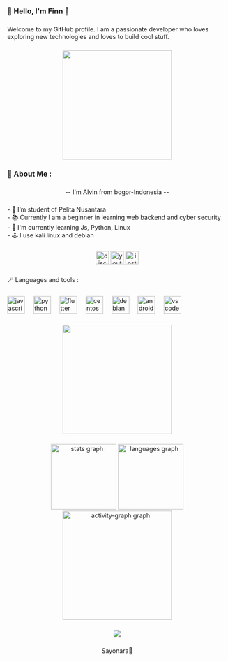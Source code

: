 <h3 align="left">🎉  Hello, I'm Finn  🎉</h3>

###

<p align="left">Welcome to my GitHub profile. I am a passionate developer who loves exploring new technologies and loves to build cool stuff.</p>

###

<div align="center">
  <img height="250" src="https://media1.tenor.com/m/m6iXywnvNVoAAAAd/saber-ohayoo.gif"  />
</div>

###

<h3 align="left">🎉 About Me :</h3>

###

<p align="center">-- I'm Alvin from bogor-Indonesia --</p>

###

<p align="left">- 🔦 I’m student of Pelita Nusantara<br>- 📚 Currently I am a beginner in learning  web backend and cyber security<br>- 🔭 I'm currently learning Js, Python, Linux<br>- 🕹️ I use kali linux and debian</p>

###

<div align="center">
  <a href="https://discord.com/users/1270375691099045953" target="_blank">
    <img src="https://img.shields.io/static/v1?message=Discord&logo=discord&label=&color=7289DA&logoColor=white&labelColor=&style=for-the-badge" height="30" alt="discord logo"  />
  </a>
  <a href="https://www.youtube.com/@alvinrizky6830" target="_blank">
    <img src="https://img.shields.io/static/v1?message=Youtube&logo=youtube&label=&color=FF0000&logoColor=white&labelColor=&style=for-the-badge" height="30" alt="youtube logo"  />
  </a>
  <a href="https://www.instagram.com/allvinrizky_?igsh=dGw4Ym84MmRwdGtp" target="_blank">
    <img src="https://img.shields.io/static/v1?message=Instagram&logo=instagram&label=&color=E4405F&logoColor=white&labelColor=&style=for-the-badge" height="30" alt="instagram logo"  />
  </a>
</div>

###

<p align="left">🪄 Languages and tools :</p>

###

<div align="left">
  <img src="https://cdn.jsdelivr.net/gh/devicons/devicon/icons/javascript/javascript-original.svg" height="40" alt="javascript logo"  />
  <img width="12" />
  <img src="https://cdn.jsdelivr.net/gh/devicons/devicon/icons/python/python-original.svg" height="40" alt="python logo"  />
  <img width="12" />
  <img src="https://cdn.jsdelivr.net/gh/devicons/devicon/icons/flutter/flutter-original.svg" height="40" alt="flutter logo"  />
  <img width="12" />
  <img src="https://cdn.jsdelivr.net/gh/devicons/devicon/icons/centos/centos-original.svg" height="40" alt="centos logo"  />
  <img width="12" />
  <img src="https://cdn.jsdelivr.net/gh/devicons/devicon/icons/debian/debian-original.svg" height="40" alt="debian logo"  />
  <img width="12" />
  <img src="https://cdn.jsdelivr.net/gh/devicons/devicon/icons/androidstudio/androidstudio-original.svg" height="40" alt="androidstudio logo"  />
  <img width="12" />
  <img src="https://cdn.jsdelivr.net/gh/devicons/devicon/icons/vscode/vscode-original.svg" height="40" alt="vscode logo"  />
</div>

###

<div align="center">
  <img height="250" src="https://media1.tenor.com/m/t8rp6pY-Wl8AAAAd/typing-anime-coding.gif"  />
</div>

###
<div align="center">
  <img src="https://github-readme-stats.vercel.app/api?username=grifitth12&hide_title=false&hide_rank=false&show_icons=true&include_all_commits=true&count_private=true&disable_animations=false&theme=dracula&locale=en&hide_border=false&border=1" height="150" alt="stats graph"  />
  <img src="https://github-readme-stats.vercel.app/api/top-langs?username=grifitth12&locale=en&hide_title=false&layout=compact&card_width=320&langs_count=5&theme=dracula&hide_border=false&order=2" height="150" alt="languages graph"  />
  
  <img src="https://github-readme-activity-graph.vercel.app/graph?username=grifitth12&radius=16&theme=react&area=true&order=5" height="250" alt="activity-graph graph"  />
</div>

###

<div align="center">
  <img src="https://profile-counter.glitch.me/grifitth12/count.svg?"  />
</div>

###

<p align="center">Sayonara👋</p>

###
